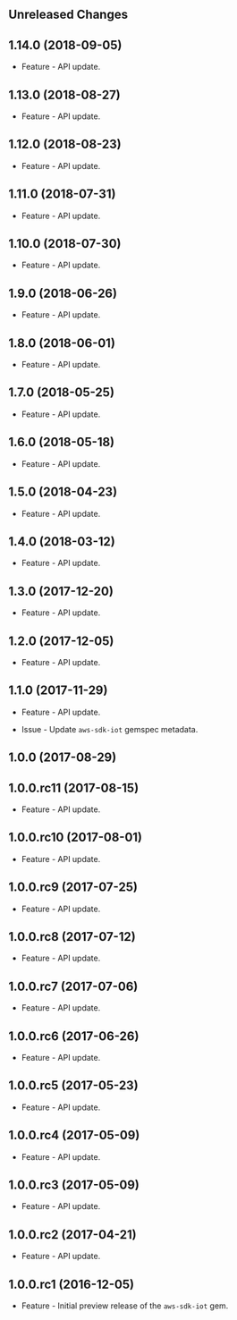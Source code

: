 Unreleased Changes
------------------

1.14.0 (2018-09-05)
------------------

* Feature - API update.

1.13.0 (2018-08-27)
------------------

* Feature - API update.

1.12.0 (2018-08-23)
------------------

* Feature - API update.

1.11.0 (2018-07-31)
------------------

* Feature - API update.

1.10.0 (2018-07-30)
------------------

* Feature - API update.

1.9.0 (2018-06-26)
------------------

* Feature - API update.

1.8.0 (2018-06-01)
------------------

* Feature - API update.

1.7.0 (2018-05-25)
------------------

* Feature - API update.

1.6.0 (2018-05-18)
------------------

* Feature - API update.

1.5.0 (2018-04-23)
------------------

* Feature - API update.

1.4.0 (2018-03-12)
------------------

* Feature - API update.

1.3.0 (2017-12-20)
------------------

* Feature - API update.

1.2.0 (2017-12-05)
------------------

* Feature - API update.

1.1.0 (2017-11-29)
------------------

* Feature - API update.

* Issue - Update `aws-sdk-iot` gemspec metadata.

1.0.0 (2017-08-29)
------------------

1.0.0.rc11 (2017-08-15)
------------------

* Feature - API update.

1.0.0.rc10 (2017-08-01)
------------------

* Feature - API update.

1.0.0.rc9 (2017-07-25)
------------------

* Feature - API update.

1.0.0.rc8 (2017-07-12)
------------------

* Feature - API update.

1.0.0.rc7 (2017-07-06)
------------------

* Feature - API update.

1.0.0.rc6 (2017-06-26)
------------------

* Feature - API update.

1.0.0.rc5 (2017-05-23)
------------------

* Feature - API update.

1.0.0.rc4 (2017-05-09)
------------------

* Feature - API update.

1.0.0.rc3 (2017-05-09)
------------------

* Feature - API update.

1.0.0.rc2 (2017-04-21)
------------------

* Feature - API update.

1.0.0.rc1 (2016-12-05)
------------------

* Feature - Initial preview release of the `aws-sdk-iot` gem.

